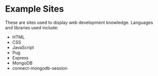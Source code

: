 # Example Sites
These are sites used to display web development knowledge. Languages and libraries used include:
* HTML
* CSS
* JavaScript
* Pug
* Express
* MongoDB
* connect-mongodb-session
